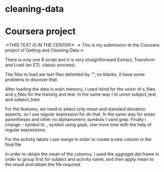 # cleaning-data
# Coursera project

->THIS TEXT IS IN THE CENTER!<- 
-> This is my submission to the Coursera project of Getting and Cleaning Data <-

There is only one R script and it is very straightforward Extract, Transform and Load (an ETL classic process).

The files to load are text files delimited by “”, no blanks, (I have some problems to discover that.

After loading the data in main memory, I used rbind for the union of x_files and y_files for the training and test. In the same way I to union subject_test and subject_train

For the features, we need to select only mean and standard deviation aspects, so I use regular expression for do that. In the same way for erase parentheses and other no alphanumeric symbols I used grep. Finally I change – symbol to _ symbol using gsub, one more time with the help of regular expressions.

For the activity labels I use merge in order to create a new column in the final file 

In order to obtain the mean of the columns, I used the aggraget.dat.frame in  order to group first for subject and activity name, and then apply mean to the result and obtain the file required.

